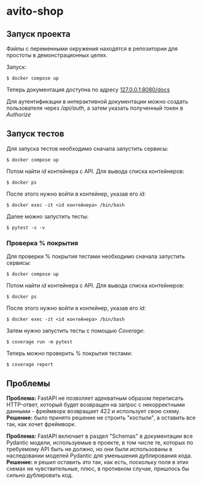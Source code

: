 # avito-shop

## Запуск проекта

Файлы с переменными окружения находятся в репозитории для простоты в демонстрационных целях.

Запуск:

```shell
$ docker compose up
```

Теперь документация доступна по адресу [127.0.0.1:8080/docs](http://127.0.0.1:8080/docs)

Для аутентификации в интерактивной документации можно создать пользователя через _/api/auth_, а затем указать полученный токен в _Authorize_

## Запуск тестов

Для запуска тестов необходимо сначала запустить сервисы:

```shell
$ docker compose up
```

Потом найти _id_ контейнера с API. Для вывода списка контейнеров:

```shell
$ docker ps
```

После этого нужно войти в контейнер, указав его _id_:

```shell
$ docker exec -it <id контейнера> /bin/bash
```

Далее можно запустить тесты:

```shell
$ pytest -s -v
```

### Проверка % покрытия

Для проверки % покрытия тестами необходимо сначала запустить сервисы:

```shell
$ docker compose up
```

Потом найти _id_ контейнера с API. Для вывода списка контейнеров:

```shell
$ docker ps
```

После этого нужно войти в контейнер, указав его _id_:

```shell
$ docker exec -it <id контейнера> /bin/bash
```

Затем нужно запустить тесты с помощью _Coverage_:

```shell
$ coverage run -m pytest
```

Теперь можно проверить % покрытия тестами:

```shell
$ coverage report
```

## Проблемы

**Проблема:** FastAPI не позволяет адекватным образом переписать HTTP-ответ, который будет возвращен на запрос с некорректными данными - фреймворк возвращает 422 и использует свою схему.
**Решение:** было принято решение не строить "костыли", а оставить все так, как хочет фреймворк.

**Проблема:** FastAPI включает в раздел "Schemas" в документации все Pydantic модели, используемые в проекте, в том числе те, которых по требуемому API быть не должно, но они были использованы в наследовании моделей Pydantic для уменьшения дублирования кода.
**Решение:** я решил оставить это так, как есть, поскольку поля в этих схемах не чувствительные, плюс, в противном случае, пришлось бы сильно дублировать код.
